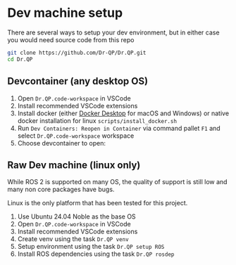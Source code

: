 # Dev machine setup

There are several ways to setup your dev environment, but in either case you would need source code from this repo

```bash
git clone https://github.com/Dr-QP/Dr.QP.git
cd Dr.QP
```

## Devcontainer (any desktop OS)

1. Open `Dr.QP.code-workspace` in VSCode
2. Install recommended VSCode extensions
3. Install docker (either [Docker Desktop](https://www.docker.com/products/docker-desktop/) for macOS and Windows) or native docker installation for linux `scripts/install_docker.sh`
4. Run `Dev Containers: Reopen in Container` via command pallet `F1` and select `Dr.QP.code-workspace` workspace
5. Choose devcontainer to open:

## Raw Dev machine (linux only)

While ROS 2 is supported on many OS, the quality of support is still low and many non core packages have bugs.

Linux is the only platform that has been tested for this project.

1. Use Ubuntu 24.04 Noble as the base OS
2. Open `Dr.QP.code-workspace` in VSCode
3. Install recommended VSCode extensions
4. Create venv using the task `Dr.QP venv`
5. Setup environment using the task `Dr.QP setup ROS`
6. Install ROS dependencies using the task `Dr.QP rosdep`
